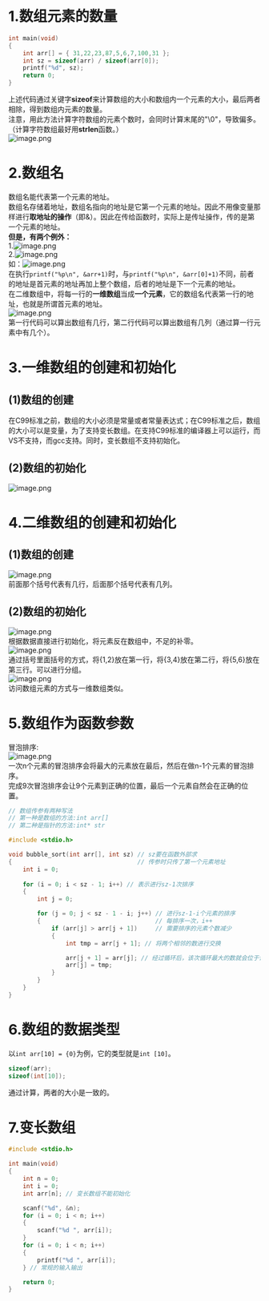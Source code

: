 <a name="fRzk2"></a>
# 1.数组元素的数量
```c
int main(void)
{
	int arr[] = { 31,22,23,87,5,6,7,100,31 };
	int sz = sizeof(arr) / sizeof(arr[0]);
	printf("%d", sz);
	return 0;
}
```
上述代码通过关键字**sizeof**来计算数组的大小和数组内一个元素的大小，最后两者相除，得到数组内元素的数量。<br />注意，用此方法计算字符数组的元素个数时，会同时计算末尾的"\0"，导致偏多。（计算字符数组最好用**strlen**函数。）<br />![image.png](https://cdn.nlark.com/yuque/0/2023/png/38980263/1697882733878-0058711a-5799-4948-a3e4-eb3749880215.png#averageHue=%23b8d8bc&clientId=u3933ec1b-e98c-4&from=paste&height=191&id=u3bbf9cd8&originHeight=239&originWidth=747&originalType=binary&ratio=1.25&rotation=0&showTitle=false&size=186159&status=done&style=none&taskId=ud6afc039-a26d-494f-b061-7c666b5a8b7&title=&width=597.6)
<a name="J6fJP"></a>
# 2.数组名
数组名能代表第一个元素的地址。<br />数组名存储着地址，数组名指向的地址是它第一个元素的地址。因此不用像变量那样进行**取地址的操作**（即&）。因此在传给函数时，实际上是传址操作，传的是第一个元素的地址。<br />**但是，有两个例外：**<br />1.![image.png](https://cdn.nlark.com/yuque/0/2023/png/38980263/1697359426904-33478333-eb13-4897-9b8c-53842903e52e.png#averageHue=%239bc49f&clientId=u92e58f88-0ad2-4&from=paste&height=22&id=u83b08acd&originHeight=28&originWidth=871&originalType=binary&ratio=1.25&rotation=0&showTitle=false&size=60169&status=done&style=none&taskId=ue6f11325-df6e-4183-9ec4-c63ecf6dd84&title=&width=696.8)<br />2.![image.png](https://cdn.nlark.com/yuque/0/2023/png/38980263/1697359457994-3f6dd9e6-66a3-4f2b-94d9-f77751fc5e36.png#averageHue=%2393c098&clientId=u92e58f88-0ad2-4&from=paste&height=22&id=uefcf2069&originHeight=27&originWidth=658&originalType=binary&ratio=1.25&rotation=0&showTitle=false&size=45962&status=done&style=none&taskId=u1b4512e4-104b-494e-a476-aba2cb9efcd&title=&width=526.4)<br />如：![image.png](https://cdn.nlark.com/yuque/0/2023/png/38980263/1697359487163-74ab8c71-2aa5-455b-a8fc-3efe2d56a332.png#averageHue=%23c4ddc7&clientId=u92e58f88-0ad2-4&from=paste&height=27&id=u4b9502aa&originHeight=34&originWidth=282&originalType=binary&ratio=1.25&rotation=0&showTitle=false&size=15833&status=done&style=none&taskId=u437ff48b-084c-45ce-9180-7d34e21e5e9&title=&width=225.6)<br />在执行`printf("%p\n", &arr+1)`时，与`printf("%p\n", &arr[0]+1)`不同，前者的地址是首元素的地址再加上整个数组，后者的地址是下一个元素的地址。<br />在二维数组中，将每一行的**一维数组**当成**一个元素**，它的数组名代表第一行的地址，也就是所谓首元素的地址。<br />![image.png](https://cdn.nlark.com/yuque/0/2023/png/38980263/1697360865599-7862b8e9-c9df-4931-af0f-74c9145fc622.png#averageHue=%23cae0ce&clientId=ua6d607b5-46f8-4&from=paste&height=52&id=uedc81ee2&originHeight=65&originWidth=597&originalType=binary&ratio=1.25&rotation=0&showTitle=false&size=69428&status=done&style=none&taskId=u8b4528c2-6287-47cb-b0eb-0fe34893850&title=&width=477.6)<br />第一行代码可以算出数组有几行，第二行代码可以算出数组有几列（通过算一行元素中有几个）。
<a name="im1EF"></a>
# 3.一维数组的创建和初始化
<a name="PFpiA"></a>
## (1)数组的创建
在C99标准之前，数组的大小必须是常量或者常量表达式；在C99标准之后，数组的大小可以是变量，为了支持变长数组。在支持C99标准的编译器上可以运行，而VS不支持，而gcc支持。同时，变长数组不支持初始化。
<a name="xa2fC"></a>
## (2)数组的初始化
![image.png](https://cdn.nlark.com/yuque/0/2023/png/38980263/1697291493171-95617b58-0f61-40a2-a557-8b28fe7c5b61.png#averageHue=%23c3dfc7&clientId=u9c8ccf41-d63d-4&from=paste&height=158&id=ua4e3f24a&originHeight=197&originWidth=476&originalType=binary&ratio=1.25&rotation=0&showTitle=false&size=68499&status=done&style=none&taskId=u12cae611-6b21-4085-89a8-edfedc0964f&title=&width=380.8)
<a name="sJsuO"></a>
# 4.二维数组的创建和初始化
<a name="lP5w6"></a>
## (1)数组的创建
![image.png](https://cdn.nlark.com/yuque/0/2023/png/38980263/1697350049855-9d5021f2-5914-4a3e-8dde-c267b80ec654.png#averageHue=%23e0d5c3&clientId=uf66371f9-0d64-4&from=paste&height=113&id=u6d3421d4&originHeight=141&originWidth=258&originalType=binary&ratio=1.25&rotation=0&showTitle=false&size=32100&status=done&style=none&taskId=u0c737450-ea77-4dc1-9fff-7d01f784a50&title=&width=206.4)<br />前面那个括号代表有几行，后面那个括号代表有几列。
<a name="EsJ1i"></a>
## (2)数组的初始化
![image.png](https://cdn.nlark.com/yuque/0/2023/png/38980263/1697350647679-a96dad97-4f8d-445d-b1ed-9688e0e2e0d2.png#averageHue=%23bcd3c2&clientId=uf66371f9-0d64-4&from=paste&height=23&id=u5b169b87&originHeight=29&originWidth=498&originalType=binary&ratio=1.25&rotation=0&showTitle=false&size=24167&status=done&style=none&taskId=u9d9c46fd-3b27-4c9d-8994-7e7a1f11564&title=&width=398.4)<br />根据数据直接进行初始化，将元素反在数组中，不足的补零。<br />![image.png](https://cdn.nlark.com/yuque/0/2023/png/38980263/1697350448212-e07f102f-c484-42f5-81ed-d034a1cf947a.png#averageHue=%23c9dccd&clientId=uf66371f9-0d64-4&from=paste&height=27&id=u07c9fddb&originHeight=34&originWidth=472&originalType=binary&ratio=1.25&rotation=0&showTitle=false&size=31310&status=done&style=none&taskId=uced2fb4f-b276-4b57-a373-e2542b63ff1&title=&width=377.6)<br />通过括号里面括号的方式，将{1,2}放在第一行，将{3,4}放在第二行，将{5,6}放在第三行。可以进行分组。<br />![image.png](https://cdn.nlark.com/yuque/0/2023/png/38980263/1697350719455-920000c0-5729-4285-a9bb-8785814f9909.png#averageHue=%23edece2&clientId=uf66371f9-0d64-4&from=paste&height=22&id=u1718567e&originHeight=28&originWidth=791&originalType=binary&ratio=1.25&rotation=0&showTitle=false&size=41666&status=done&style=none&taskId=uefd5ab9b-34ae-4225-92bc-71364f3921c&title=&width=632.8)<br />访问数组元素的方式与一维数组类似。
<a name="x8j0q"></a>
# 5.数组作为函数参数
冒泡排序:<br />![image.png](https://cdn.nlark.com/yuque/0/2023/png/38980263/1697354210928-51bf8235-bf31-44ee-ad74-54b3a8d3bcbe.png#averageHue=%23f8f0e9&clientId=u05ea89ba-281a-4&from=paste&height=342&id=u15ca851e&originHeight=427&originWidth=527&originalType=binary&ratio=1.25&rotation=0&showTitle=false&size=101346&status=done&style=none&taskId=u600e3b9c-09cb-4f13-9516-1338e095895&title=&width=421.6)<br />一次n个元素的冒泡排序会将最大的元素放在最后，然后在做n-1个元素的冒泡排序。<br />完成9次冒泡排序会让9个元素到正确的位置，最后一个元素自然会在正确的位置。
```c
// 数组传参有两种写法
// 第一种是数组的方法:int arr[]                     
// 第二种是指针的方法:int* str

#include <stdio.h>

void bubble_sort(int arr[], int sz) // sz要在函数外部求
{                                   // 传参时只传了第一个元素地址
    int i = 0;
    
    for (i = 0; i < sz - 1; i++) // 表示进行sz-1次排序
    {
        int j = 0;

        for (j = 0; j < sz - 1 - i; j++) // 进行sz-1-i个元素的排序
        {                                // 每排序一次，i++
            if (arr[j] > arr[j + 1])     // 需要排序的元素个数减少
            {
                int tmp = arr[j + 1]; // 将两个相邻的数进行交换

                arr[j + 1] = arr[j]; // 经过循环后，该次循环最大的数就会位于该次循环元素的最后
                arr[j] = tmp;
            }
        }
    }
}
```
<a name="s5sFY"></a>
# 6.数组的数据类型
以`int arr[10] = {0}`为例，它的类型就是`int [10]`。
```c
sizeof(arr);
sizeof(int[10]);
```
通过计算，两者的大小是一致的。
<a name="VHq4w"></a>
# 7.变长数组
```c
#include <stdio.h>

int main(void)
{
    int n = 0;
    int i = 0;
    int arr[n]; // 变长数组不能初始化

    scanf("%d", &n);
    for (i = 0; i < n; i++)
    {
        scanf("%d ", arr[i]);
    }
    for (i = 0; i < n; i++)
    {
        printf("%d ", arr[i]);
    } // 常规的输入输出

    return 0;
}
```
